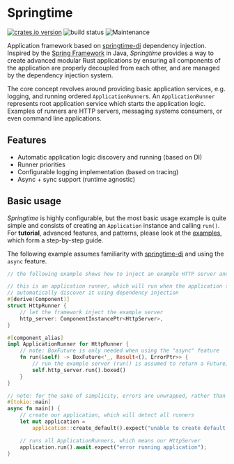 # Springtime

[![crates.io version](https://img.shields.io/crates/v/springtime.svg)](https://crates.io/crates/springtime)
![build status](https://github.com/krojew/springtime/actions/workflows/rust.yml/badge.svg)
![Maintenance](https://img.shields.io/maintenance/yes/2023)

Application framework based on 
[springtime-di](https://crates.io/crates/springtime-di) dependency injection.
Inspired by the [Spring Framework](https://spring.io/) in Java, *Springtime*
provides a way to create advanced modular Rust applications by ensuring all
components of the application are properly decoupled from each other, and are
managed by the dependency injection system.

The core concept revolves around providing basic application services, e.g. 
logging, and running ordered `ApplicationRunner`s. An `ApplicationRunner`
represents root application service which starts the application logic. Examples
of runners are HTTP servers, messaging systems consumers, or even command line
applications.

## Features

* Automatic application logic discovery and running (based on DI)
* Runner priorities
* Configurable logging implementation (based on tracing)
* Async + sync support (runtime agnostic)

## Basic usage

*Springtime* is highly configurable, but the most basic usage example is quite
simple and consists of creating an `Application` instance and calling `run()`.
For **tutorial**, advanced features, and patterns, please look at the
[examples](https://github.com/krojew/springtime/tree/master/springtime/examples),
which form a step-by-step guide.

The following example assumes familiarity with [springtime-di](https://crates.io/crates/springtime-di)
and using the `async` feature.

```rust
// the following example shows how to inject an example HTTP server and run it

// this is an application runner, which will run when the application starts; the framework will
// automatically discover it using dependency injection
#[derive(Component)]
struct HttpRunner {
    // let the framework inject the example server
    http_server: ComponentInstancePtr<HttpServer>,
}

#[component_alias]
impl ApplicationRunner for HttpRunner {
    // note: BoxFuture is only needed when using the "async" feature
    fn run(&self) -> BoxFuture<'_, Result<(), ErrorPtr>> {
        // run the example server (run() is assumed to return a Future)
        self.http_server.run().boxed()
    }
}

// note: for the sake of simplicity, errors are unwrapped, rather than gracefully handled
#[tokio::main]
async fn main() {
    // create our application, which will detect all runners
    let mut application =
        application::create_default().expect("unable to create default application");

    // runs all ApplicationRunners, which means our HttpServer
    application.run().await.expect("error running application");
}
```
